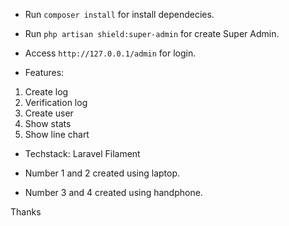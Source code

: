 - Run ```composer install``` for install dependecies.
- Run ```php artisan shield:super-admin``` for create Super Admin.
- Access ```http://127.0.0.1/admin``` for login.

- Features:
1. Create log
2. Verification log
3. Create user
4. Show stats
5. Show line chart

- Techstack: Laravel Filament

- Number 1 and 2 created using laptop.
- Number 3 and 4 created using handphone.

Thanks
